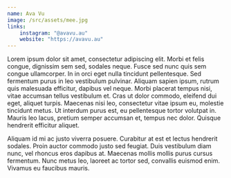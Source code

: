 ```yaml
---
name: Ava Vu
image: /src/assets/mee.jpg
links:
    instagram: "@avavu.au"
    website: "https://avavu.au"
---
```





Lorem ipsum dolor sit amet, consectetur adipiscing elit. Morbi et felis congue, dignissim sem sed, sodales neque. Fusce sed nunc quis sem congue ullamcorper. In in orci eget nulla tincidunt pellentesque. Sed fermentum purus in leo vestibulum pulvinar. Aliquam sapien ipsum, rutrum quis malesuada efficitur, dapibus vel neque. Morbi placerat tempus nisi, vitae accumsan tellus vestibulum et. Cras ut dolor commodo, eleifend dui eget, aliquet turpis. Maecenas nisi leo, consectetur vitae ipsum eu, molestie tincidunt metus. Ut interdum purus est, eu pellentesque tortor volutpat in. Mauris leo lacus, pretium semper accumsan et, tempus nec dolor. Quisque hendrerit efficitur aliquet.

Aliquam id mi ac justo viverra posuere. Curabitur at est et lectus hendrerit sodales. Proin auctor commodo justo sed feugiat. Duis vestibulum diam nunc, vel rhoncus eros dapibus at. Maecenas mollis mollis purus cursus fermentum. Nunc metus leo, laoreet ac tortor sed, convallis euismod enim. Vivamus eu faucibus mauris. 